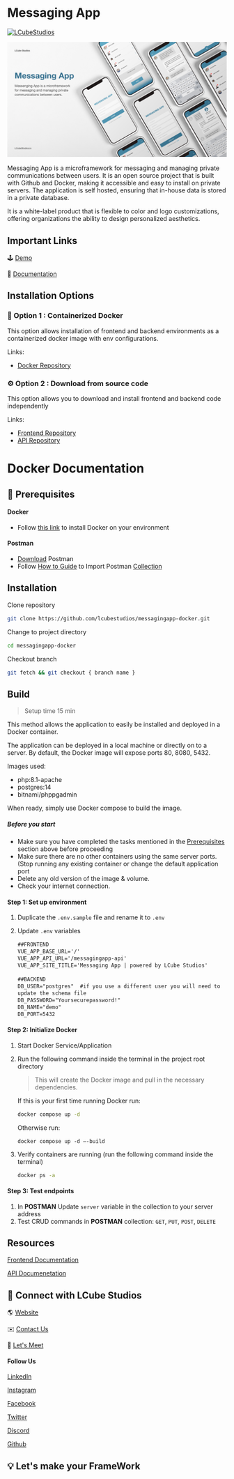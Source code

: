 # Messaging App

[![LCubeStudios](https://badgen.now.sh/badge/Developed%20by/LCube%20Studios/?color=FFCB05)](https://lcubestudios.io)

![Banner](/demo_assets/banner.png?raw=true "Banner")

Messaging App is a microframework for messaging and managing private communications between users. It is an open source project that is built with Github and Docker, making it accessible and easy to install on private servers. The application is self hosted, ensuring that in-house data is stored in a private database.

It is a white-label product that is flexible to color and logo customizations, offering organizations the ability to design personalized aesthetics.

## Important Links

🕹️ [Demo](https://demo.lcubestudios.io/messagingapp-frontend)

📒 [Documentation](/README.md)

## Installation Options

### 🐳 Option 1 : Containerized Docker
This option allows installation of frontend and backend environments as a containerized docker image with env configurations.

Links:
- [Docker Repository](https://github.com/lcubestudios/messagingapp-docker)

### ⚙️ Option 2 : Download from source code
This option allows you to download and install frontend and backend code independently

Links:
- [Frontend Repository](https://github.com/lcubestudios/messagingapp-frontend)
- ️[API Repository](https://github.com/lcubestudios/messagingapp-api)

# Docker Documentation

## 🧰 Prerequisites
#### Docker
- Follow [this link](https://docs.docker.com/engine/install/) to install Docker on your environment

#### Postman
- [Download](https://www.postman.com/downloads/) Postman
- Follow [How to Guide](https://learning.postman.com/docs/getting-started/importing-and-exporting-data/) to Import Postman [Collection](https://www.getpostman.com/collections/3692a0aa4daa3d16f40c)

## Installation

Clone repository
```sh
git clone https://github.com/lcubestudios/messagingapp-docker.git
```

Change to project directory
```sh
cd messagingapp-docker
```

Checkout branch
```sh
git fetch && git checkout { branch name }
```

## Build
> Setup time 15 min

This method allows the application to easily be installed and deployed in a Docker container.

The application can be deployed in a local machine or directly on to a server. By default, the Docker image will expose ports 80, 8080, 5432.

Images used:
- php:8.1-apache
- postgres:14
- bitnami/phppgadmin 

When ready, simply use Docker compose to build the image.

##### Before you start
- Make sure you have completed the tasks mentioned in the [Prerequisites](#-prerequisites) section above before proceeding
- Make sure there are no other containers using the same server ports. (Stop running any existing container or change the default application port
- Delete any old version of the image & volume.
- Check your internet connection.

#### Step 1: Set up environment

1. Duplicate the `.env.sample` file and rename it to `.env`
2. Update `.env` variables

    ```
    ##FRONTEND
    VUE_APP_BASE_URL='/'
    VUE_APP_API_URL='/messagingapp-api'
    VUE_APP_SITE_TITLE='Messaging App | powered by LCube Studios' 

    ##BACKEND
    DB_USER="postgres"  #if you use a different user you will need to update the schema file
    DB_PASSWORD="Yoursecurepassword!"
    DB_NAME="demo"
    DB_PORT=5432

    ```
#### Step 2: Initialize Docker

1. Start Docker Service/Application
2. Run the following command inside the terminal in the project root directory
    > This will create the Docker image and pull in the necessary dependencies.

    If this is your first time running Docker run:
    ```sh
    docker compose up -d
    ``` 
    Otherwise run:
    ```
    docker compose up -d –-build
    ```

3. Verify containers are running (run the following command inside the terminal)

    ```sh
    docker ps -a
    ```

#### Step 3: Test endpoints
1. In **POSTMAN** Update `server` variable in the collection to your server address
2. Test CRUD commands in **POSTMAN** collection: `GET`, `PUT`, `POST`, `DELETE`

## Resources
[Frontend Documentation](https://github.com/lcubestudios/messagingapp-frontend)

️[API  Documenetation](https://github.com/lcubestudios/messagingapp-api)

## 📣 Connect with LCube Studios
🌎 [Website](https://Lcubestudios.io)

✉️ [Contact Us](mailto:Contact@lcubestudios.io)

📅 [Let's Meet](https://calendly.com/lcubestudios/30min)

#### Follow Us
[LinkedIn](https://www.linkedin.com/company/lcubestudios/)

[Instagram](https://www.instagram.com/lcubestudios)

[Facebook](https://www.facebook.com/lcubestudiosnyc/)

[Twitter](https://www.twitter.com/lcubestudios/)

[Discord](https://discord.com/invite/6Ud9x23zaK)

[Github](https://github.com/lcubestudios)

## 💡 Let's make your FrameWork